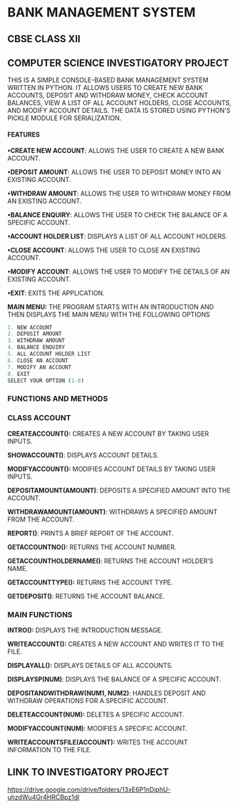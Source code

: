 # BANK MANAGEMENT SYSTEM
## CBSE CLASS XII 
## COMPUTER SCIENCE INVESTIGATORY PROJECT 

THIS IS A SIMPLE CONSOLE-BASED BANK MANAGEMENT SYSTEM WRITTEN IN PYTHON. IT ALLOWS USERS TO CREATE NEW BANK ACCOUNTS, DEPOSIT AND WITHDRAW MONEY, CHECK ACCOUNT BALANCES, VIEW A LIST OF ALL ACCOUNT HOLDERS, CLOSE ACCOUNTS, AND MODIFY ACCOUNT DETAILS. THE DATA IS STORED USING PYTHON'S PICKLE MODULE FOR SERIALIZATION.

#### FEATURES
**•CREATE NEW ACCOUNT**: ALLOWS THE USER TO CREATE A NEW BANK ACCOUNT.

**•DEPOSIT AMOUNT**: ALLOWS THE USER TO DEPOSIT MONEY INTO AN EXISTING ACCOUNT.

**•WITHDRAW AMOUNT**: ALLOWS THE USER TO WITHDRAW MONEY FROM AN EXISTING ACCOUNT.

**•BALANCE ENQUIRY**: ALLOWS THE USER TO CHECK THE BALANCE OF A SPECIFIC ACCOUNT.

**•ACCOUNT HOLDER LIST**: DISPLAYS A LIST OF ALL ACCOUNT HOLDERS.

**•CLOSE ACCOUNT**: ALLOWS THE USER TO CLOSE AN EXISTING ACCOUNT.

**•MODIFY ACCOUNT**: ALLOWS THE USER TO MODIFY THE DETAILS OF AN EXISTING ACCOUNT.

**•EXIT**: EXITS THE APPLICATION.



**MAIN MENU:** THE PROGRAM STARTS WITH AN INTRODUCTION AND THEN DISPLAYS THE MAIN MENU WITH THE FOLLOWING OPTIONS




```python
1. NEW ACCOUNT
2. DEPOSIT AMOUNT
3. WITHDRAW AMOUNT
4. BALANCE ENQUIRY
5. ALL ACCOUNT HOLDER LIST
6. CLOSE AN ACCOUNT
7. MODIFY AN ACCOUNT
8. EXIT
SELECT YOUR OPTION (1-8)

```


### FUNCTIONS AND METHODS
### CLASS ACCOUNT


**CREATEACCOUNT():** CREATES A NEW ACCOUNT BY TAKING USER INPUTS.


**SHOWACCOUNT()**: DISPLAYS ACCOUNT DETAILS.


**MODIFYACCOUNT():** MODIFIES ACCOUNT 
DETAILS BY TAKING USER INPUTS.


**DEPOSITAMOUNT(AMOUNT)**: DEPOSITS A SPECIFIED AMOUNT INTO THE ACCOUNT.


**WITHDRAWAMOUNT(AMOUNT)**: WITHDRAWS A SPECIFIED AMOUNT FROM THE ACCOUNT.


**REPORT()**: PRINTS A BRIEF REPORT OF THE ACCOUNT.


**GETACCOUNTNO():** RETURNS THE ACCOUNT NUMBER.



**GETACCOUNTHOLDERNAME()**: RETURNS THE ACCOUNT HOLDER'S NAME.


**GETACCOUNTTYPE():** RETURNS THE ACCOUNT TYPE.


**GETDEPOSIT()**: RETURNS THE ACCOUNT BALANCE.


### MAIN FUNCTIONS


**INTRO():** DISPLAYS THE INTRODUCTION MESSAGE.


**WRITEACCOUNT():** CREATES A NEW ACCOUNT AND WRITES IT TO THE FILE.


**DISPLAYALL():** DISPLAYS DETAILS OF ALL ACCOUNTS.


**DISPLAYSP(NUM)**: DISPLAYS THE BALANCE OF A SPECIFIC ACCOUNT.


**DEPOSITANDWITHDRAW(NUM1, NUM2)**: HANDLES DEPOSIT AND WITHDRAW OPERATIONS FOR A SPECIFIC ACCOUNT.


**DELETEACCOUNT(NUM):** DELETES A SPECIFIC ACCOUNT.


**MODIFYACCOUNT(NUM)**: MODIFIES A SPECIFIC ACCOUNT.


**WRITEACCOUNTSFILE(ACCOUNT):** WRITES THE ACCOUNT INFORMATION TO THE FILE.
    




##  LINK TO INVESTIGATORY PROJECT 

https://drive.google.com/drive/folders/13xE6P1nDjphU-uhzdWu4Gr4HRCBpz1dl

